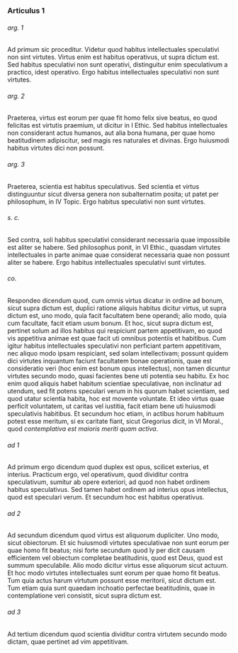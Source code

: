 ### Articulus 1

###### arg. 1
Ad primum sic proceditur. Videtur quod habitus intellectuales speculativi non sint virtutes. Virtus enim est habitus operativus, ut supra dictum est. Sed habitus speculativi non sunt operativi, distinguitur enim speculativum a practico, idest operativo. Ergo habitus intellectuales speculativi non sunt virtutes.

###### arg. 2
Praeterea, virtus est eorum per quae fit homo felix sive beatus, eo quod felicitas est virtutis praemium, ut dicitur in I Ethic. Sed habitus intellectuales non considerant actus humanos, aut alia bona humana, per quae homo beatitudinem adipiscitur, sed magis res naturales et divinas. Ergo huiusmodi habitus virtutes dici non possunt.

###### arg. 3
Praeterea, scientia est habitus speculativus. Sed scientia et virtus distinguuntur sicut diversa genera non subalternatim posita; ut patet per philosophum, in IV Topic. Ergo habitus speculativi non sunt virtutes.

###### s. c.
Sed contra, soli habitus speculativi considerant necessaria quae impossibile est aliter se habere. Sed philosophus ponit, in VI Ethic., quasdam virtutes intellectuales in parte animae quae considerat necessaria quae non possunt aliter se habere. Ergo habitus intellectuales speculativi sunt virtutes.

###### co.
Respondeo dicendum quod, cum omnis virtus dicatur in ordine ad bonum, sicut supra dictum est, duplici ratione aliquis habitus dicitur virtus, ut supra dictum est, uno modo, quia facit facultatem bene operandi; alio modo, quia cum facultate, facit etiam usum bonum. Et hoc, sicut supra dictum est, pertinet solum ad illos habitus qui respiciunt partem appetitivam, eo quod vis appetitiva animae est quae facit uti omnibus potentiis et habitibus. Cum igitur habitus intellectuales speculativi non perficiant partem appetitivam, nec aliquo modo ipsam respiciant, sed solam intellectivam; possunt quidem dici virtutes inquantum faciunt facultatem bonae operationis, quae est consideratio veri (hoc enim est bonum opus intellectus), non tamen dicuntur virtutes secundo modo, quasi facientes bene uti potentia seu habitu. Ex hoc enim quod aliquis habet habitum scientiae speculativae, non inclinatur ad utendum, sed fit potens speculari verum in his quorum habet scientiam, sed quod utatur scientia habita, hoc est movente voluntate. Et ideo virtus quae perficit voluntatem, ut caritas vel iustitia, facit etiam bene uti huiusmodi speculativis habitibus. Et secundum hoc etiam, in actibus horum habituum potest esse meritum, si ex caritate fiant, sicut Gregorius dicit, in VI Moral., quod *contemplativa est maioris meriti quam activa*.

###### ad 1
Ad primum ergo dicendum quod duplex est opus, scilicet exterius, et interius. Practicum ergo, vel operativum, quod dividitur contra speculativum, sumitur ab opere exteriori, ad quod non habet ordinem habitus speculativus. Sed tamen habet ordinem ad interius opus intellectus, quod est speculari verum. Et secundum hoc est habitus operativus.

###### ad 2
Ad secundum dicendum quod virtus est aliquorum dupliciter. Uno modo, sicut obiectorum. Et sic huiusmodi virtutes speculativae non sunt eorum per quae homo fit beatus; nisi forte secundum quod ly per dicit causam efficientem vel obiectum completae beatitudinis, quod est Deus, quod est summum speculabile. Alio modo dicitur virtus esse aliquorum sicut actuum. Et hoc modo virtutes intellectuales sunt eorum per quae homo fit beatus. Tum quia actus harum virtutum possunt esse meritorii, sicut dictum est. Tum etiam quia sunt quaedam inchoatio perfectae beatitudinis, quae in contemplatione veri consistit, sicut supra dictum est.

###### ad 3
Ad tertium dicendum quod scientia dividitur contra virtutem secundo modo dictam, quae pertinet ad vim appetitivam.

